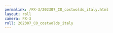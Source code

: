 ```yaml
---
permalink: /FX-3/202307_CO_costwolds_italy.html
layout: roll
camera: FX-3
roll: 202307_CO_costwolds_italy
---
```


<!-- Description. -->
